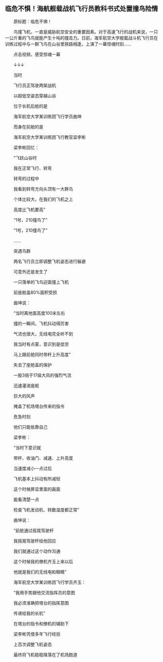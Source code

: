 ## 临危不惧！海航舰载战机飞行员教科书式处置撞鸟险情
　　原标题：临危不惧！

　　鸟撞飞机，一直是威胁航空安全的重要因素。对于高速飞行的战机来说，一只一公斤重的飞鸟就能产生十吨的撞击力。日前，海军航空大学舰载战斗机飞行员在训练过程中与一群飞鸟在山谷里狭路相逢，上演了一幕惊魂时刻……

　　点击视频，感受惊魂一幕

　　↓↓↓

　　当时

　　飞行员正驾驶两架战机

　　以超低空姿态穿越山谷

　　位于长机后舱的是

　　海军航空大学某训练团飞行学员曲坤

　　而身在前舱的是

　　海军航空大学某训练团飞行教官梁李彬

　　梁李彬回忆：

　　“飞跃山谷时

　　我在正常飞行、转弯

　　转弯的过程中

　　我看到转弯方向头顶有一大群鸟

　　个体比较大，在我们的飞机之上

　　高度比飞机要高”

　　“1号，210撞鸟了”

　　“1号，210撞鸟了”

　　……

　　突遇鸟群

　　两名飞行员立即调整飞机姿态进行躲避

　　可意外还是发生了

　　一只落单的飞鸟迎面撞上飞机

　　前座舱盖80%面积受损

　　曲坤说：

　　“当时离地面高度100米左右

　　撞的一瞬间，飞机抖动得厉害

　　气流也很大，无线电完全听不到

　　我当时有点蒙，意识到是低空

　　马上跟前舱同时带杆上升高度”

　　失去了座舱盖的保护

　　一股3倍于17级大风的强烈气流

　　迅速灌进座舱

　　巨大的风声

　　掩盖了机场塔台传来的指令

　　危急时刻

　　他们只能依靠自己

　　梁李彬：

　　“当时下意识就

　　带杆、收油门、减速、上升高度

　　当速度减小一点过后

　　飞机基本上抖动有所减轻

　　这个时候屏显里面的画面

　　能看清楚一点

　　检查飞机发动机、转数温度都正常”

　　曲坤说：

　　“前舱通过摇晃驾驶杆

　　我摇晃驾驶杆给他回应

　　我们就通过这个动作沟通

　　这个时候我的僚机齐玉上来以后

　　他就是我们的无线电和眼睛”

　　海军航空大学某训练团飞行学员齐玉：

　　“我用手势跟他交流指挥员的意图

　　我必须准确把塔台的指挥意图

　　传递给我的长机”

　　在塔台的指令和僚机的辅助下

　　梁李彬凭借多年飞行经验

　　上百次调整飞机姿态

　　最终将飞机稳稳降落在了机场跑道

